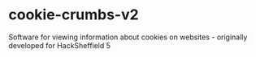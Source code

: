 # cookie-crumbs-v2
Software for viewing information about cookies on websites - originally developed for HackSheffield 5
